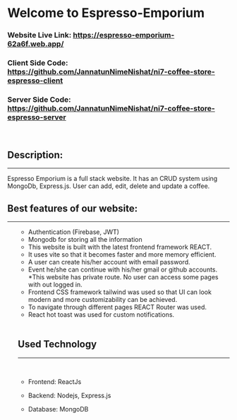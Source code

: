 # Welcome to Espresso-Emporium 

### Website Live Link:  https://espresso-emporium-62a6f.web.app/

### Client Side Code:  https://github.com/JannatunNimeNishat/ni7-coffee-store-espresso-client

### Server Side Code: https://github.com/JannatunNimeNishat/ni7-coffee-store-espresso-server

<br>

## Description:
<hr>
Espresso Emporium is a full stack website. It has an CRUD system using MongoDb, Express.js. User can add, edit, delete and update a coffee.
<br>

## Best features of our website:
<hr>
<ol>

* Authentication (Firebase, JWT)
* Mongodb for storing all the information 
* This website is built with the latest frontend framework REACT. 
* It uses vite so that it becomes faster and more memory efficient.
* A user can create his/her account with email password.
* Event he/she can continue with his/her gmail or github accounts.
*This website has private route. No user can access some pages with out logged in.
* Frontend CSS framework tailwind was used so that UI can look modern and more customizability can be achieved.   
* To navigate through different pages REACT Router was used.
* React hot toast was used for custom notifications.

<br>

## Used Technology
<hr>
<br>

* Frontend:  ReactJs

* Backend: Nodejs, Express.js

* Database: MongoDB





